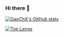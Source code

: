 ### Hi there 👋

<!--
**GaoChX/GaoChX** is a ✨ _special_ ✨ repository because its `README.md` (this file) appears on your GitHub profile.

Here are some ideas to get you started:

- 🔭 I’m currently working on ...
- 🌱 I’m currently learning ...
- 👯 I’m looking to collaborate on ...
- 🤔 I’m looking for help with ...
- 💬 Ask me about ...
- 📫 How to reach me: ...
- 😄 Pronouns: ...
- ⚡ Fun fact: ...
-->

[![GaoChX's GitHub stats](https://github-readme-stats.vercel.app/api?username=GaoChX)](https://github.com/GaoChX)

[![Top Langs](https://github-readme-stats.vercel.app/api/top-langs/?username=GaoChX)](https://github.com/GaoChX)
